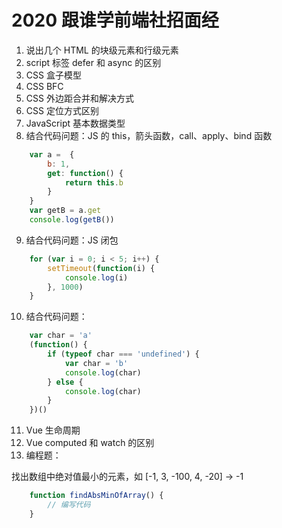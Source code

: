 # 2020 跟谁学前端社招面经

1. 说出几个 HTML 的块级元素和行级元素
2. script 标签 defer 和 async 的区别
3. CSS 盒子模型
4. CSS BFC
5. CSS 外边距合并和解决方式
6. CSS 定位方式区别
7. JavaScript 基本数据类型
8. 结合代码问题：JS 的 this，箭头函数，call、apply、bind 函数

```js
    var a =  {
        b: 1,
        get: function() {
            return this.b
        }
    }
    var getB = a.get
    console.log(getB())
```

9. 结合代码问题：JS 闭包

```js
    for (var i = 0; i < 5; i++) {
        setTimeout(function(i) {
            console.log(i)
        }, 1000)
    }
```

10. 结合代码问题：

```js
    var char = 'a'
    (function() {
        if (typeof char === 'undefined') {
            var char = 'b'
            console.log(char)
        } else {
            console.log(char)
        }
    })()
```

11. Vue 生命周期
12. Vue computed 和 watch 的区别
13. 编程题：

找出数组中绝对值最小的元素，如 [-1, 3, -100, 4, -20] -> -1

```js
    function findAbsMinOfArray() {
        // 编写代码
    }
```